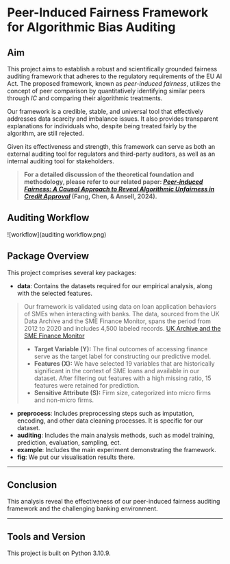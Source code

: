 # Peer-Induced Fairness Framework for Algorithmic Bias Auditing

## Aim

This project aims to establish a robust and scientifically grounded fairness auditing framework that adheres to the regulatory requirements of the EU AI Act. The proposed framework, known as *peer-induced fairness*, utilizes the concept of peer comparison by quantitatively identifying similar peers through $IC$ and comparing their algorithmic treatments.

Our framework is a credible, stable, and universal tool that effectively addresses data scarcity and imbalance issues. It also provides transparent explanations for individuals who, despite being treated fairly by the algorithm, are still rejected.

Given its effectiveness and strength, this framework can serve as both an external auditing tool for regulators and third-party auditors, as well as an internal auditing tool for stakeholders.


> **For a detailed discussion of the theoretical foundation and methodology, please refer to our related paper: [*Peer-induced Fairness: A Causal Approach to Reveal Algorithmic Unfairness in Credit Approval*](https://arxiv.org/abs/2408.02558) (Fang, Chen, & Ansell, 2024).**

## Auditing Workflow

![workflow](auditing workflow.png)


## Package Overview

This project comprises several key packages:

- **data**: Contains the datasets required for our empirical analysis, along with the selected features.

> Our framework is validated using data on loan application behaviors of SMEs when interacting with banks. The data, sourced from the UK Data Archive and the SME Finance Monitor, spans the period from 2012 to 2020 and includes 4,500 labeled records.
[UK Archive and the SME Finance Monitor](https://beta.ukdataservice.ac.uk/datacatalogue/studies/study?id=6888)
> - **Target Variable (Y):** The final outcomes of accessing finance serve as the target label for constructing our predictive model.
> - **Features (X):** We have selected 19 variables that are historically significant in the context of SME loans and available in our dataset. After filtering out features with a high missing ratio, 15 features were retained for prediction.
> - **Sensitive Attribute (S):** Firm size, categorized into micro firms and non-micro firms.
- **preprocess**: Includes preprocessing steps such as imputation, encoding, and other data cleaning processes. It is specific for our dataset.
- **auditing**: Includes the main analysis methods, such as model training, prediction, evaluation, sampling, ect.
- **example**: Includes the main experiment demonstrating the framework.
- **fig**: We put our visualisation results there.

---
## Conclusion

This analysis reveal the effectiveness of our peer-induced fairness auditing framework and the challenging banking environment. 

---

## Tools and Version

This project is built on Python 3.10.9.
